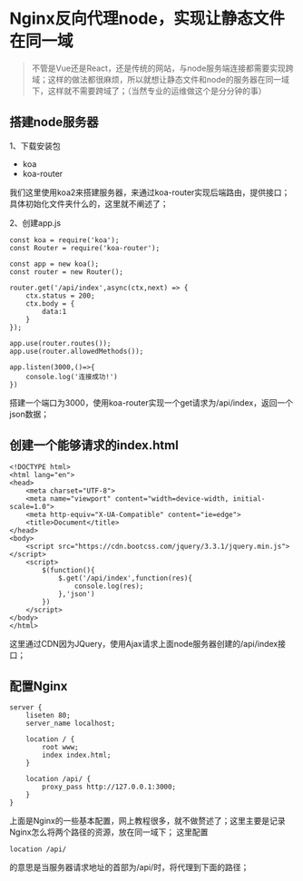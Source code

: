 # Nginx反向代理node，实现让静态文件在同一域

>不管是Vue还是React，还是传统的网站，与node服务端连接都需要实现跨域；这样的做法都很麻烦，所以就想让静态文件和node的服务器在同一域下，这样就不需要跨域了；（当然专业的运维做这个是分分钟的事）

## 搭建node服务器

1、下载安装包

+ koa
+ koa-router

我们这里使用koa2来搭建服务器，来通过koa-router实现后端路由，提供接口；具体初始化文件夹什么的，这里就不阐述了；

2、创建app.js

    const koa = require('koa');
    const Router = require('koa-router');
    
    const app = new koa();
    const router = new Router();
    
    router.get('/api/index',async(ctx,next) => {
        ctx.status = 200;
        ctx.body = {
            data:1
        } 
    });
    
    app.use(router.routes());
    app.use(router.allowedMethods());
    
    app.listen(3000,()=>{
        console.log('连接成功!')
    })

搭建一个端口为3000，使用koa-router实现一个get请求为/api/index，返回一个json数据；

## 创建一个能够请求的index.html

    <!DOCTYPE html>
    <html lang="en">
    <head>
        <meta charset="UTF-8">
        <meta name="viewport" content="width=device-width, initial-scale=1.0">
        <meta http-equiv="X-UA-Compatible" content="ie=edge">
        <title>Document</title>
    </head>
    <body>
        <script src="https://cdn.bootcss.com/jquery/3.3.1/jquery.min.js"></script>
        <script>
            $(function(){
                $.get('/api/index',function(res){
                    console.log(res);
                },'json')
            })
        </script>
    </body>
    </html>
    
这里通过CDN因为JQuery，使用Ajax请求上面node服务器创建的/api/index接口；

## 配置Nginx
    
    server {
        liseten 80;
        server_name localhost;
        
        location / {
            root www;
            index index.html;
        }
        
        location /api/ {
            proxy_pass http://127.0.0.1:3000;
        }
    }
    
上面是Nginx的一些基本配置，网上教程很多，就不做赘述了；这里主要是记录Nginx怎么将两个路径的资源，放在同一域下；
这里配置 
    
    location /api/ 

的意思是当服务器请求地址的首部为/api/时，将代理到下面的路径；
